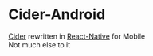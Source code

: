 # Cider-Android

[Cider](https://github.com/ciderapp/Cider) rewritten in [React-Native](https://reactnative.dev) for Mobile  
Not much else to it
